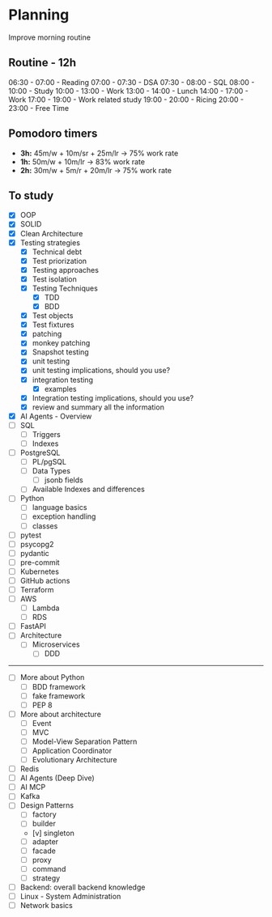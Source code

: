 # Planning
Improve morning routine
## Routine - 12h
06:30 - 07:00 - Reading
07:00 - 07:30 - DSA
07:30 - 08:00 - SQL
08:00 - 10:00 - Study
10:00 - 13:00 - Work
13:00 - 14:00 - Lunch
14:00 - 17:00 - Work
17:00 - 19:00 - Work related study
19:00 - 20:00 - Ricing
20:00 - 23:00 - Free Time

## Pomodoro timers
- **3h:** 45m/w + 10m/sr + 25m/lr -> 75% work rate
- **1h:** 50m/w + 10m/lr -> 83% work rate
- **2h:** 30m/w + 5m/r + 20m/lr -> 75% work rate
## To study
- [x] OOP
- [x] SOLID
- [x] Clean Architecture
- [x] Testing strategies
    - [x] Technical debt
    - [x] Test priorization
    - [x] Testing approaches
    - [x] Test isolation
    - [x] Testing Techniques
        - [x] TDD
        - [x] BDD
    - [x] Test objects
	- [x] Test fixtures
	- [x] patching
	- [x] monkey patching
	- [x] Snapshot testing
    - [x] unit testing
    - [x] unit testing implications, should you use?
    - [x] integration testing
	    - [x] examples
	- [x] Integration testing implications, should you use?
	- [x] review and summary all the information
- [x] AI Agents - Overview
- [ ] SQL
	- [ ] Triggers 
	- [ ] Indexes
- [ ] PostgreSQL
	- [ ] PL/pgSQL
	- [ ] Data Types
		- [ ] jsonb fields
	- [ ] Available Indexes and differences
- [ ] Python
	- [ ] language basics
	- [ ] exception handling
	- [ ] classes
- [ ] pytest
- [ ] psycopg2
- [ ] pydantic
- [ ] pre-commit
- [ ] Kubernetes
- [ ] GitHub actions
- [ ] Terraform
- [ ] AWS 
	- [ ] Lambda
	- [ ] RDS
- [ ] FastAPI
- [ ] Architecture
	- [ ] Microservices
	    - [ ] DDD

---
- [ ] More about Python
	- [ ] BDD framework
	- [ ] fake framework
	- [ ] PEP 8
- [ ] More about architecture
    - [ ] Event
    - [ ] MVC
    - [ ] Model-View Separation Pattern
    - [ ] Application Coordinator
	- [ ] Evolutionary Architecture
- [ ] Redis
- [ ] AI Agents (Deep Dive)
- [ ] AI MCP
- [ ] Kafka
- [ ] Design Patterns
    - [ ] factory
    - [ ] builder
    - [v] singleton
    - [ ] adapter
    - [ ] facade
    - [ ] proxy
    - [ ] command
    - [ ] strategy
- [ ] Backend: overall backend knowledge
- [ ] Linux - System Administration
- [ ] Network basics